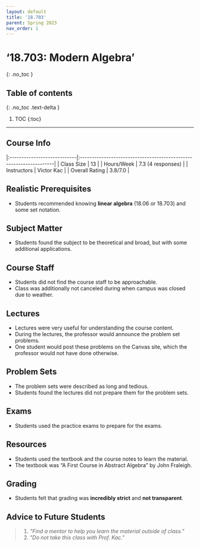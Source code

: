 ```yaml
---
layout: default
title: '18.703'
parent: Spring 2023
nav_order: 1
---
```


# ‘18.703: Modern Algebra’
{: .no_toc }

## Table of contents
{: .no_toc .text-delta }

1. TOC
{:toc}

---

## Course Info

|:----------------------------|:-------------------------------------------------------------------|
| Class Size    		| 13                                                            		|
| Hours/Week        	| 7.3 (4 responses)                                          	| 
| Instructors         	| Victor Kac 						|
| Overall Rating	| 3.8/7.0						|

## Realistic Prerequisites
* Students recommended knowing **linear algebra** (18.06 or 18.703) and some set notation.

## Subject Matter
* Students found the subject to be theoretical and broad, but with some additional applications.

## Course Staff
* Students did not find the course staff to be approachable. 
* Class was additionally not canceled during when campus was closed due to weather.

## Lectures
* Lectures were very useful for understanding the course content.
* During the lectures, the professor would announce the problem set problems.
* One student would post these problems on the Canvas site, which the professor would not have done otherwise.

## Problem Sets
* The problem sets were described as long and tedious.
* Students found the lectures did not prepare them for the problem sets.

## Exams
* Students used the practice exams to prepare for the exams.

## Resources
* Students used the textbook and the course notes to learn the material.
* The textbook was “A First Course in Abstract Algebra” by John Fraleigh.

## Grading
* Students felt that grading was **incredibly strict** and **not transparent**.

## Advice to Future Students
> 1. *”Find a mentor to help you learn the material outside of class.”* 
> 2. *"Do not take this class with Prof. Kac."*
